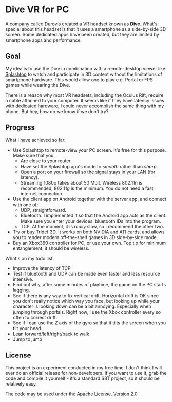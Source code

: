 # Dive VR for PC

A company called [Durovis](https://www.durovis.com) created a VR headset known as **Dive**. What's special about this headset is that it uses a smartphone as a side-by-side 3D screen.
Some dedicated apps have been created, but they are limited by smartphone apps and performance.


Goal
-----
My idea is to use the Dive in combination with a remote-desktop viewer like [Splashtop](http://www.splashtop.com) to watch and participate in 3D content without the limitations of smartphone hardware.
This would allow one to play e.g. Portal or FPS games while wearing the Dive.

There is a reason why most VR headsets, including the Oculus Rift, require a cable attached to your computer. 
It seems like if they have latency issues with dedicated hardware, I could never accomplish the same thing with my phone. 
But hey, how do we know if we don't try?

Progress
-----

What I have achieved so far:

* Use Splashtop to remote-view your PC screen. It's free for this purpose. Make sure that you:
	* Are close to your router.
	* Have set the Splashtop app's mode to *smooth* rather than *sharp*.
	* Open a port on your firewall so the signal stays in your LAN (for latency).
	* Streaming 1080p takes about 50 Mbit. Wireless 802.11n is recommended, 802.11g is the minimum. You do not need a fast internet connection.
* Use the client app on Android together with the server app, and connect with one of:
	* UDP, straightforward.
	* Bluetooth. I implemented it so that the Android app acts as the client. Make sure you enter your devices' bluetooth IDs into the program.
	* TCP. At the moment, it is *really* slow, so I recommend the other two.
* Try or buy Tridef 3D. It works on both NVIDIA and ATI cards, and allows you to render modern off-the-shelf games in 3D side-by-side mode.
* Buy an Xbox360 controller for PC, or use your own. Top tip for minimum entanglement: it should be wireless.

What's on my todo list:

* Improve the latency of TCP
* Test if bluetooth and UDP can be made even faster and less resource intensive.
* Find out why, after some minutes of playtime, the game on the PC starts lagging.
* See if there is any way to fix vertical drift. Horizontal drift is OK since you don't really notice which way you face, but looking up while your character is looking down can be a bit annoying. Especially when jumping through portals. Right now, I use the Xbox controller every so often to correct drift.
* See if I can use the Z axis of the gyro so that it tilts the screen when you tilt your head.
* Lean forward/left/right/back to walk
* Jump to jump

License
-----
This project is an experiment conducted in my free time. I don't think I will ever do an official release for non-developers.
If you want to use it, grab the code and compile it yourself - it's a standard SBT project, so it should be relatively easy.

The code may be used under the [Apache License, Version 2.0](http://opensource.org/licenses/Apache-2.0)
